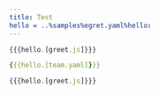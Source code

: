 ```yaml
---
title: Test
hello = ..%samples%egret.yaml%hello:
---
```


```js
{{{hello.[greet.js]}}}
```

```yaml
{{{hello.[team.yaml]}}}
```

```js
{{{hello.[greet.js]}}}
```
